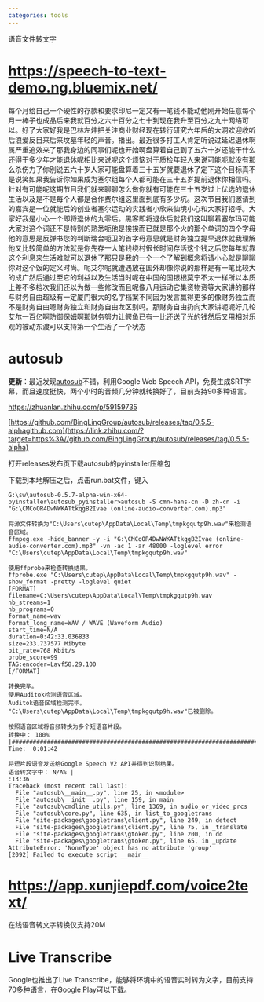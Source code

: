 ```yaml
---
categories: tools
---
```

语音文件转文字

# https://speech-to-text-demo.ng.bluemix.net/

每个月给自己一个硬性的存款和要求印尼一定又有一笔钱不能动他刚开始任意每个月一棒子也成品后来我就百分之六十百分之七十到现在我升至百分之九十网络可以。好了大家好我是巴林左炜把关注商业财经现在转行研究六年后的大洞欢迎收听后浪爱反目来后来坟墓年轻的声音。播出。最近很多打工人肯定听说过延迟退休啊属严重追效来了那我身边的同事们呢也开始啊盘算着自己到了五六十岁还能干什么还得干多少年才能退休呢相比来说呢这个烦恼对于质检年轻人来说可能呃就没有那么杀伤力了你别说五六十岁人家可能盘算着三十五岁就要退休了定下这个目标真不是说笑如果我告诉你如果成为塞尔组每个人都可能在三十五岁提前退休你相信吗。针对有可能呢这期节目我们就来聊聊怎么做你就有可能在三十五岁过上优选的退休生活以及是不是每个人都是合作费尔组这里面到底有多少坑。这次节目我们邀请到的嘉宾是一位就能后的创业者塞尔运动的实践者小欣来仙境小心和大家打招呼。大家好我是小心一个即将退休的九零后。黑客即将退休后就我们这叫聊着塞尔玛可能大家对这个词还不是特别的熟悉呃他是挨挨而已就是那个火的那个单词的四个字母他的意思是反弹书您的判断瑞台呃卫的首字母意思就是财务独立提早退休就我理解他又比较简单的方法就是你先存一大笔钱绕村很长时间存活这个钱之后您每年就靠这个利息来生活难就可以退休了那只是我的一个一个了解到概念将请小心就是聊聊你对这个饭的定义时尚。呃艾尔呢就遭遇放在国外却像你说的那样是有一笔比较大的成广然后通过至它的利益以及生活当时呢在中国的国银根莫宁不太一样所以本质上差不多档次我们还以为做一些修改而且呢像八月运动它集资物资等大家讲的那样与财务自由超级有一定厦门很大的名字档案不同因为发言赢得更多的像财务独立而不是财务自由嗯财务独立和财务自由龙区别吗。那财务自由扔向大家讲呃呃好几轮艾尔一百亿啊防御保姆啊那财务努力让鳄鱼已有一比还送了光的钱然后又用相对乐观的被动东渡可以支持第一个生活了一个状态

# autosub

**更新**：最近发现[autosub](https://link.zhihu.com/?target=https%3A//github.com/agermanidis/autosub)不错，利用Google Web Speech API，免费生成SRT字幕，而且速度挺快，两个小时的音频几分钟就转换好了，目前支持90多种语言。

https://zhuanlan.zhihu.com/p/59159735

[https://github.com/BingLingGroup/autosub/releases/tag/0.5.5-alphagithub.com](https://link.zhihu.com/?target=https%3A//github.com/BingLingGroup/autosub/releases/tag/0.5.5-alpha)

打开releases发布页下载autosub的pyinstaller压缩包

下载到本地解压之后，点击run.bat文件，键入

```
G:\sw\autosub-0.5.7-alpha-win-x64-pyinstaller\autosub_pyinstaller>autosub -S cmn-hans-cn -D zh-cn -i "G:\CMCoOR4DwNWKATtkqgB2Ivae (online-audio-converter.com).mp3"

将源文件转换为"C:\Users\cutep\AppData\Local\Temp\tmpkgqutp9h.wav"来检测语音区域。
ffmpeg.exe -hide_banner -y -i "G:\CMCoOR4DwNWKATtkqgB2Ivae (online-audio-converter.com).mp3" -vn -ac 1 -ar 48000 -loglevel error "C:\Users\cutep\AppData\Local\Temp\tmpkgqutp9h.wav"

使用ffprobe来检查转换结果。
ffprobe.exe "C:\Users\cutep\AppData\Local\Temp\tmpkgqutp9h.wav" -show_format -pretty -loglevel quiet
[FORMAT]
filename=C:\Users\cutep\AppData\Local\Temp\tmpkgqutp9h.wav
nb_streams=1
nb_programs=0
format_name=wav
format_long_name=WAV / WAVE (Waveform Audio)
start_time=N/A
duration=0:42:33.036833
size=233.737577 Mibyte
bit_rate=768 Kbit/s
probe_score=99
TAG:encoder=Lavf58.29.100
[/FORMAT]

转换完毕。
使用Auditok检测语音区域。
Auditok语音区域检测完毕。
"C:\Users\cutep\AppData\Local\Temp\tmpkgqutp9h.wav"已被删除。

按照语音区域将音频转换为多个短语音片段。
转换中： 100% |############################################################################################| Time:  0:01:42

将短片段语音发送给Google Speech V2 API并得到识别结果。
语音转文字中： N/A% |
:13:36
Traceback (most recent call last):
  File "autosub\__main__.py", line 25, in <module>
  File "autosub\__init__.py", line 159, in main
  File "autosub\cmdline_utils.py", line 1369, in audio_or_video_prcs
  File "autosub\core.py", line 635, in list_to_googletrans
  File "site-packages\googletrans\client.py", line 249, in detect
  File "site-packages\googletrans\client.py", line 75, in _translate
  File "site-packages\googletrans\gtoken.py", line 200, in do
  File "site-packages\googletrans\gtoken.py", line 65, in _update
AttributeError: 'NoneType' object has no attribute 'group'
[2092] Failed to execute script __main__
```



# https://app.xunjiepdf.com/voice2text/

在线语音转文字转换仅支持20M

# Live Transcribe

Google也推出了Live Transcribe，能够将环境中的语音实时转为文字，目前支持70多种语言，在[Google Play](https://link.zhihu.com/?target=https%3A//play.google.com/store/apps/details%3Fid%3Dcom.google.audio.hearing.visualization.accessibility.scribe)可以下载。